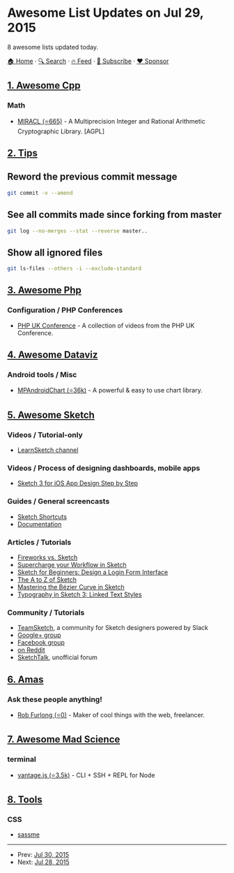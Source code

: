 # Awesome List Updates on Jul 29, 2015

8 awesome lists updated today.

[🏠 Home](/README.md) · [🔍 Search](https://www.trackawesomelist.com/search/) · [🔥 Feed](https://www.trackawesomelist.com/rss.xml) · [📮 Subscribe](https://trackawesomelist.us17.list-manage.com/subscribe?u=d2f0117aa829c83a63ec63c2f&id=36a103854c) · [❤️  Sponsor](https://github.com/sponsors/theowenyoung)



## [1. Awesome Cpp](/content/fffaraz/awesome-cpp/README.md)

### Math

*   [MIRACL (⭐665)](https://github.com/CertiVox/MIRACL) - A Multiprecision Integer and Rational Arithmetic Cryptographic Library. \[AGPL]

## [2. Tips](/content/git-tips/tips/README.md)

## Reword the previous commit message

```sh
git commit -v --amend
```
## See all commits made since forking from master

```sh
git log --no-merges --stat --reverse master..
```
## Show all ignored files

```sh
git ls-files --others -i --exclude-standard
```

## [3. Awesome Php](/content/ziadoz/awesome-php/README.md)

### Configuration / PHP Conferences

*   [PHP UK Conference](https://www.youtube.com/user/phpukconference/videos) - A collection of videos from the PHP UK Conference.

## [4. Awesome Dataviz](/content/javierluraschi/awesome-dataviz/README.md)

### Android tools / Misc

*   [MPAndroidChart (⭐36k)](https://github.com/PhilJay/MPAndroidChart) - A powerful & easy to use chart library.

## [5. Awesome Sketch](/content/diessica/awesome-sketch/README.md)

### Videos / Tutorial-only

*   [LearnSketch channel](https://www.youtube.com/user/learnsketch/videos)

### Videos / Process of designing dashboards, mobile apps

*   [Sketch 3 for iOS App Design Step by Step](https://www.youtube.com/watch?v=6SyFaRNVuUA)

### Guides / General screencasts

*   [Sketch Shortcuts](http://sketchshortcuts.com/)
*   [Documentation](http://www.bohemiancoding.com/sketch/support/documentation/)

### Articles / Tutorials

*   [Fireworks vs. Sketch](http://unitid.nl/english/spot-the-difference-fireworks-and-sketch-3)
*   [Supercharge your Workflow in Sketch](https://medium.com/@bazdeas/supercharge-your-workflow-in-sketch-ebc9e5274845)
*   [Sketch for Beginners: Design a Login Form Interface](http://webdesign.tutsplus.com/tutorials/sketch-for-beginners-design-a-login-form-interface--cms-21534)
*   [The A to Z of Sketch](http://webdesign.tutsplus.com/articles/the-a-to-z-of-sketch--cms-22030)
*   [Mastering the Bézier Curve in Sketch](https://medium.com/sketch-app/mastering-the-bezier-curve-in-sketch-4da8fdf0dbbb)
*   [Typography in Sketch 3: Linked Text Styles](https://medium.com/@ericajaclyn/typography-in-sketch-3-linked-text-styles-9946a32af688)

### Community / Tutorials

*   [TeamSketch](http://teamsketch.io/), a community for Sketch designers powered by Slack
*   [Google+ group](https://plus.google.com/communities/105292892811319179094)
*   [Facebook group](https://www.facebook.com/groups/sketchformac/)
*   [on Reddit](http://www.reddit.com/r/sketchapp)
*   [SketchTalk](http://sketchtalk.io/), unofficial forum

## [6. Amas](/content/sindresorhus/amas/README.md)

### Ask these people anything!

*   [Rob Furlong (⭐0)](https://github.com/robbbz/ama) - Maker of cool things with the web, freelancer.

## [7. Awesome Mad Science](/content/feross/awesome-mad-science/README.md)

### terminal

*   [vantage.js (⭐3.5k)](https://github.com/dthree/vantage) - CLI + SSH + REPL for Node

## [8. Tools](/content/lvwzhen/tools/README.md)

### CSS

*   [sassme](http://sassme.arc90.com/)

---

- Prev: [Jul 30, 2015](/content/2015/07/30/README.md)
- Next: [Jul 28, 2015](/content/2015/07/28/README.md)